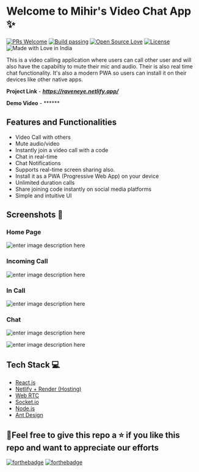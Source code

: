 # Welcome to Mihir's Video Chat App ✨


[![PRs Welcome](https://img.shields.io/badge/PRs-welcome-brightgreen.svg?style=flat-square)](https://raveneye.netlify.app/)&nbsp;[![Build passing](https://img.shields.io/badge/Build-Passing-brightgreen.svg?style=flat-square)](https://raveneye.netlify.app/)&nbsp;[![Open Source Love](https://badges.frapsoft.com/os/v1/open-source.svg?v=102)](https://raveneye.netlify.app/)&nbsp;[![License](https://img.shields.io/badge/license-MIT-brightgreen)](https://raveneye.netlify.app/)&nbsp;![Made with Love in India](https://madewithlove.org.in/badge.svg)


This is a video calling application where users can call other user and will also have the capabiltiy to mute their mic and audio. Their is also real time chat functionality.
It's also a modern PWA so users can install it on their devices like other native apps.

**Project Link** - ***https://raveneye.netlify.app/***


**Demo Video** - ******


## Features and Functionalities

- Video Call with others
- Mute audio/video
- Instantly join a video call with a code
- Chat in real-time
- Chat Notifications
- Supports real-time screen sharing also.
- Install it as a PWA (Progressive Web App) on your device
- Unlimited duration calls
- Share joining code instantly on social media platforms
- Simple and intuitive UI

## Screenshots 📸

### Home Page

![enter image description here](https://i.postimg.cc/Wz44CdXg/Screenshot-2023-04-22-212524.png)
### Incoming Call

![enter image description here](https://i.postimg.cc/bYLgt4nB/incoming.png)

### In Call

![enter image description here](https://i.postimg.cc/DZGZTVTy/incall.png)

### Chat

![enter image description here](https://i.postimg.cc/bY3XwCwz/chat.png)

![enter image description here](https://i.postimg.cc/RFtcbbpw/chat2.png)

## Tech Stack 💻

- [React.js](https://reactjs.org/)
- [Netlify + Render (Hosting)](https://www.netlify.com/)
- [Web RTC](https://github.com/webrtc)
- [Socket.io](https://socket.io/)
- [Node.js](https://nodejs.org/en/)
- [Ant Design](https://ant.design/)


## 🤩Feel free to give this repo a ⭐ if you like this repo and want to appreciate our efforts



[![forthebadge](https://forthebadge.com/images/badges/built-with-love.svg)](https://forthebadge.com)
[![forthebadge](https://forthebadge.com/images/badges/built-by-developers.svg)](https://forthebadge.com)
